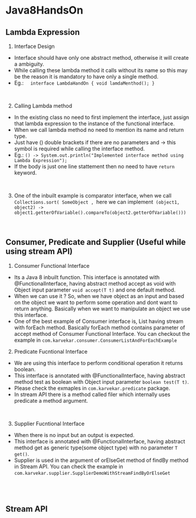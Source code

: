 # Java8HandsOn

## Lambda Expression

1. Interface Design 
 - Interface should have only one abstract method, otherwise it will create a ambiguity.
 - While calling these lambda method it calls without its name so this may be the reason it is mandatory to have only a single method.
 - Eg.: ``` 
 interface LambdaHandOn {
    void lamdaMenthod();
}``` 
 <br />
 
2. Calling Lambda method
  - In the existing class no need to first implement the interface, just assign that lambda expression to the instance of the functional interface.
  - When we call lambda method no need to mention its name and return type.
  - Just have () double brackets if there are no parameters and -> this symbol is required while calling the interface method.
  - Eg.: ``` () -> System.out.println("Implemented interface method using Lambda Expression"); ```
  - If the body is just one line stattement then no need to have ```return``` keyword.
 <br />
 
3. One of the inbuilt example is comparator interface, when we call ```Collections.sort( SomeObject , ```here we can implement``` (object1, object2) -> object1.getterOfVariable().compareTo(object2.getterOfVariable()))```
 <br />
 
## Consumer, Predicate and Supplier (Useful while using stream API)
1. Consumer Functional Interface
- Its a Java 8 inbuilt function. This interface is annotated with @FunctionalInterface, having abstract method accept as void with Object input parameter ```void accept(T t)``` and one default method.
- When we can use it ? So, when we have object as an input and based on the object we want to perform some operation and dont want to return anything. Basically when we want to manipulate an object we use this interface.
- One of the best example of Consumer interface is, List having stream with forEach method. Basically forEach method contains parameter of accept method of Consumer Functional Interface. You can checkout the example in ```com.karvekar.consumer.ConsumerListAndForEachExample```
 
 2. Predicate Fucntional Interface
 - We are using this interface to perform conditional operation it returns boolean.
 - This interface is annotated with @FunctionalInterface, having abstract method test as boolean with Object input parameter ```boolean test(T t)```.
 - Please check the exmaples in ```com.karvekar.predicate``` package.
 - In stream API there is a method called filer which internally uses predicate a method argument.
 <br />
 
  3. Supplier Fucntional Interface
  - When there is no input but an output is expected.
  - This interface is annotated with @FunctionalInterface, having abstract method get as generic type(some object type) with no parameter ```T get()```.
  - Supplier is used in the argument of orElseGet method of findBy method in Stream API. You can check the example in ```com.karvekar.supplier.SupplierDemoWithStreamFindByOrElseGet``` 
 <br />
 <br />

## Stream API
 
 
